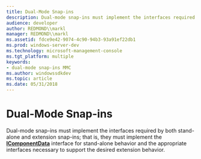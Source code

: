 ```yaml
---
title: Dual-Mode Snap-ins
description: Dual-mode snap-ins must implement the interfaces required by both stand-alone and extension snap-ins; that is, they must implement the IComponentData interface for stand-alone behavior and the appropriate interfaces necessary to support the desired extension behavior.
audience: developer
author: REDMOND\\markl
manager: REDMOND\\markl
ms.assetid: fdce9e42-9074-4c90-94b3-93a91ef22db1
ms.prod: windows-server-dev
ms.technology: microsoft-management-console
ms.tgt_platform: multiple
keywords:
- dual-mode snap-ins MMC
ms.author: windowssdkdev
ms.topic: article
ms.date: 05/31/2018
---
```


# Dual-Mode Snap-ins

Dual-mode snap-ins must implement the interfaces required by both stand-alone and extension snap-ins; that is, they must implement the [**IComponentData**](/windows/desktop/api/Mmc/nn-mmc-icomponentdata) interface for stand-alone behavior and the appropriate interfaces necessary to support the desired extension behavior.

 

 




